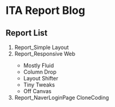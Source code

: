 # ITA Report Blog
## Report List
<ol>
  <li>Report_Simple Layout</li>
  <li>Report_Responsive Web</li>
    <ul>
      <li>Mostly Fluid</li>
      <li>Column Drop</li>
      <li>Layout Shifter</li>
      <li>Tiny Tweaks</li>
      <li>Off Canvas</li>
    </ul>
  <li>Report_NaverLoginPage CloneCoding</li>
</ol>
